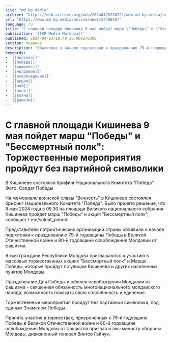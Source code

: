 ```yaml
---
site: "md.kp.media"
archive: "https://web.archive.org/web/20240425230721/www.md.kp.media/online/news/5748840/"
url: "https://www.md.kp.media/online/news/5748840/"
language: ru
title: "С главной площади Кишинева 9 мая пойдет марш \"Победы\" и \"Бессмертный полк\": Торжественные мероприятия пройдут без партийной символики"
publication: '[[KP Media Moldova]]'
published: 2024-04-03T18:40:26.000Z+0300
section: Кишинев
description: "Объявлено о начале подготовки к празднованию 79-й годовщины Победы в Великой Отечественной войне и 80-й годовщине освобождения Молдавии от фашизма"
keywords:
- '[[молдова]]'
- '[[победа]]'
- '[[кишинёв]]'
- '[[молдавия]]'
- '[[освобождение]]'
- '[[акция]]'
- '[[май]]'
- '[[полк]]'
- '[[война]]'
- '[[фашизм]]'
---
```


# С главной площади Кишинева 9 мая пойдет марш "Победы" и "Бессмертный полк": Торжественные мероприятия пройдут без партийной символики

В Кишиневе состоялся брифинг Национального Комитета "Победа". Фото: Солдат Победы

На мемориале воинской славы "Вечность" в Кишиневе состоялся брифинг Национального Комитета "Победа". Было принято решение, что 9 мая 2024 года в 09.30 на площади Великого национального собрания Кишинева пройдет марш "Победы" и акция "Бессмертный полк", сообщает t.me/soldat_pobedi.

Представители патриотических организаций страны объявили о начале подготовки к празднованию 79-й годовщины Победы в Великой Отечественной войне и 80-й годовщине освобождения Молдавии от фашизма.

9 мая граждане Республики Молдова приглашаются к участию в массовых торжественных акциях "Бессмертный полк" и Марше Победы, которые пройдут по улицам Кишинева и других населенных пунктов Молдовы.

Празднование Дня Победы и юбилея освобождения Молдавии от фашизма - священная обязанность многонационального молдавского народа, возможность показать свою сплочённость и единение.

Торжественные мероприятия пройдут без партийной символики, под единым Знаменем Победы.

Принять участие в торжествах, приуроченных к 79-й годовщине Победы в Великой Отечественной войне и 80-й годовщине освобождения Молдовы от фашистов призвал и экс-министр обороны Молдовы, дивизионный генерал Виктор Гайчук.